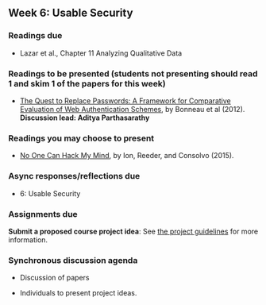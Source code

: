 ## Week 6: Usable Security

### Readings due

  - Lazar et al., Chapter 11 Analyzing Qualitative Data

### Readings to be presented (students not presenting should read 1 and skim 1 of the papers for this week) 

  - [The Quest to Replace Passwords: A Framework for Comparative Evaluation of Web Authentication Schemes](https://www.cl.cam.ac.uk/~fms27/papers/2012-BonneauHerOorSta-password--oakland.pdf), by Bonneau et al (2012).  **Discussion lead: Aditya Parthasarathy**

### Readings you may choose to present

  - [No One Can Hack My Mind](https://www.usenix.org/system/files/conference/soups2015/soups15-paper-ion.pdf), by Ion, Reeder, and Consolvo (2015).


### Async responses/reflections due

  - 6: Usable Security

### Assignments due

**Submit a proposed course project idea**: See [the project guidelines](../project/README.md#week-6-before-the-live-session) for more information.

### Synchronous discussion agenda

  - Discussion of papers

  - Individuals to present project ideas.

